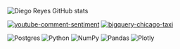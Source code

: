 ![Diego Reyes GitHub stats](https://github-readme-stats.vercel.app/api?username=donutdiego&theme=maroongold&show_icons=true)

[![youtube-comment-sentiment](https://github-readme-stats.vercel.app/api/pin/?username=donutdiego&repo=youtube-comment-sentiment)](https://github.com/donutdiego/youtube-comment-sentiment.git)
[![bigquery-chicago-taxi](https://github-readme-stats.vercel.app/api/pin/?username=donutdiego&repo=bigquery-chicago-taxi)](https://github.com/donutdiego/bigquery-chicago-taxi.git)


![Postgres](https://img.shields.io/badge/postgres-%23316192.svg?style=for-the-badge&logo=postgresql&logoColor=white)
![Python](https://img.shields.io/badge/python-3670A0?style=for-the-badge&logo=python&logoColor=ffdd54)
![NumPy](https://img.shields.io/badge/numpy-%23013243.svg?style=for-the-badge&logo=numpy&logoColor=white)
![Pandas](https://img.shields.io/badge/pandas-%23150458.svg?style=for-the-badge&logo=pandas&logoColor=white)
![Plotly](https://img.shields.io/badge/Plotly-%233F4F75.svg?style=for-the-badge&logo=plotly&logoColor=white)
